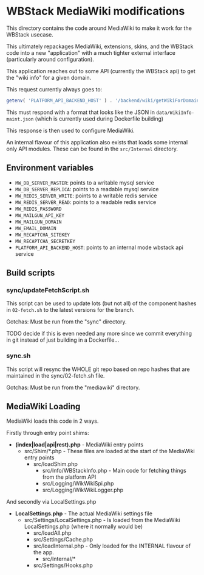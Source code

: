 # WBStack MediaWiki modifications

This directory contains the code around MediaWiki to make it work for the WBStack usecase.

This ultimately repackages MediaWiki, extensions, skins, and the WBStack code into a new "application" with a much tighter external interface (particularly around configuration).

This application reaches out to some API (currently the WBStack api) to get the "wiki info" for a given domain.

This request currently always goes to:

```php
getenv( 'PLATFORM_API_BACKEND_HOST' ) . '/backend/wiki/getWikiForDomain?domain=' . urlencode($requestDomain);
```

This must respond with a format that looks like the JSON in `data/WikiInfo-maint.json` (which is currently used during Dockerfile building)

This response is then used to configure MediaWiki.

An internal flavour of this application also exists that loads some internal only API modules.
These can be found in the `src/Internal` directory.

## Environment variables

- `MW_DB_SERVER_MASTER`: points to a writable mysql service
- `MW_DB_SERVER_REPLICA`: points to a readable mysql service
- `MW_REDIS_SERVER_WRITE`: points to a writable redis service
- `MW_REDIS_SERVER_READ`: points to a readable redis service
- `MW_REDIS_PASSWORD`
- `MW_MAILGUN_API_KEY`
- `MW_MAILGUN_DOMAIN`
- `MW_EMAIL_DOMAIN`
- `MW_RECAPTCHA_SITEKEY`
- `MW_RECAPTCHA_SECRETKEY`
- `PLATFORM_API_BACKEND_HOST`: points to an internal mode wbstack api service

## Build scripts

### sync/updateFetchScript.sh

This script can be used to update lots (but not all) of the component hashes in `02-fetch.sh` to the latest versions for the branch.

Gotchas: Must be run from the "sync" directory.

TODO decide if this is even needed any more since we commit everything in git instead of just building in a Dockerfile...

### sync.sh

This script will resync the WHOLE git repo based on repo hashes that are maintained in the sync/02-fetch.sh file.

Gotchas: Must be run from the "mediawiki" directory.

## MediaWiki Loading

MediaWiki loads this code in 2 ways.

Firstly through entry point shims:

- **(index|load|api|rest).php** - MediaWiki entry points
  - src/Shim/*.php - These files are loaded at the start of the MediaWiki entry points
    - src/loadShim.php
      - src/Info/WBStackInfo.php - Main code for fetching things from the platform API
      - src/Logging/WikWikiSpi.php
      - src/Logging/WikWikiLogger.php

And secondly via LocalSettings.php

- **LocalSettings.php** - The actual MediaWiki settings file
  - src/Settings/LocalSettings.php - Is loaded from the MediaWiki LocalSettings.php (where it normally would be)
    - src/loadAll.php
    - src/Settings/Cache.php
    - src/loadInternal.php - Only loaded for the INTERNAL flavour of the app.
      - src/Internal/*
    - src/Settings/Hooks.php

